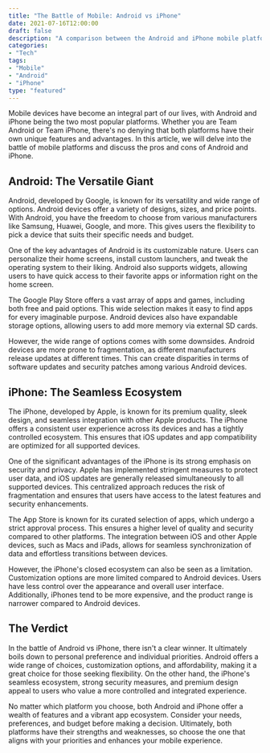 ```yaml
---
title: "The Battle of Mobile: Android vs iPhone"
date: 2021-07-16T12:00:00
draft: false
description: "A comparison between the Android and iPhone mobile platforms."
categories:
- "Tech"
tags:
- "Mobile"
- "Android"
- "iPhone"
type: "featured"
---
```


Mobile devices have become an integral part of our lives, with Android and iPhone being the two most popular platforms. Whether you are Team Android or Team iPhone, there's no denying that both platforms have their own unique features and advantages. In this article, we will delve into the battle of mobile platforms and discuss the pros and cons of Android and iPhone.

## Android: The Versatile Giant

Android, developed by Google, is known for its versatility and wide range of options. Android devices offer a variety of designs, sizes, and price points. With Android, you have the freedom to choose from various manufacturers like Samsung, Huawei, Google, and more. This gives users the flexibility to pick a device that suits their specific needs and budget.

One of the key advantages of Android is its customizable nature. Users can personalize their home screens, install custom launchers, and tweak the operating system to their liking. Android also supports widgets, allowing users to have quick access to their favorite apps or information right on the home screen.

The Google Play Store offers a vast array of apps and games, including both free and paid options. This wide selection makes it easy to find apps for every imaginable purpose. Android devices also have expandable storage options, allowing users to add more memory via external SD cards.

However, the wide range of options comes with some downsides. Android devices are more prone to fragmentation, as different manufacturers release updates at different times. This can create disparities in terms of software updates and security patches among various Android devices.

## iPhone: The Seamless Ecosystem

The iPhone, developed by Apple, is known for its premium quality, sleek design, and seamless integration with other Apple products. The iPhone offers a consistent user experience across its devices and has a tightly controlled ecosystem. This ensures that iOS updates and app compatibility are optimized for all supported devices.

One of the significant advantages of the iPhone is its strong emphasis on security and privacy. Apple has implemented stringent measures to protect user data, and iOS updates are generally released simultaneously to all supported devices. This centralized approach reduces the risk of fragmentation and ensures that users have access to the latest features and security enhancements.

The App Store is known for its curated selection of apps, which undergo a strict approval process. This ensures a higher level of quality and security compared to other platforms. The integration between iOS and other Apple devices, such as Macs and iPads, allows for seamless synchronization of data and effortless transitions between devices.

However, the iPhone's closed ecosystem can also be seen as a limitation. Customization options are more limited compared to Android devices. Users have less control over the appearance and overall user interface. Additionally, iPhones tend to be more expensive, and the product range is narrower compared to Android devices.

## The Verdict

In the battle of Android vs iPhone, there isn't a clear winner. It ultimately boils down to personal preference and individual priorities. Android offers a wide range of choices, customization options, and affordability, making it a great choice for those seeking flexibility. On the other hand, the iPhone's seamless ecosystem, strong security measures, and premium design appeal to users who value a more controlled and integrated experience.

No matter which platform you choose, both Android and iPhone offer a wealth of features and a vibrant app ecosystem. Consider your needs, preferences, and budget before making a decision. Ultimately, both platforms have their strengths and weaknesses, so choose the one that aligns with your priorities and enhances your mobile experience.
